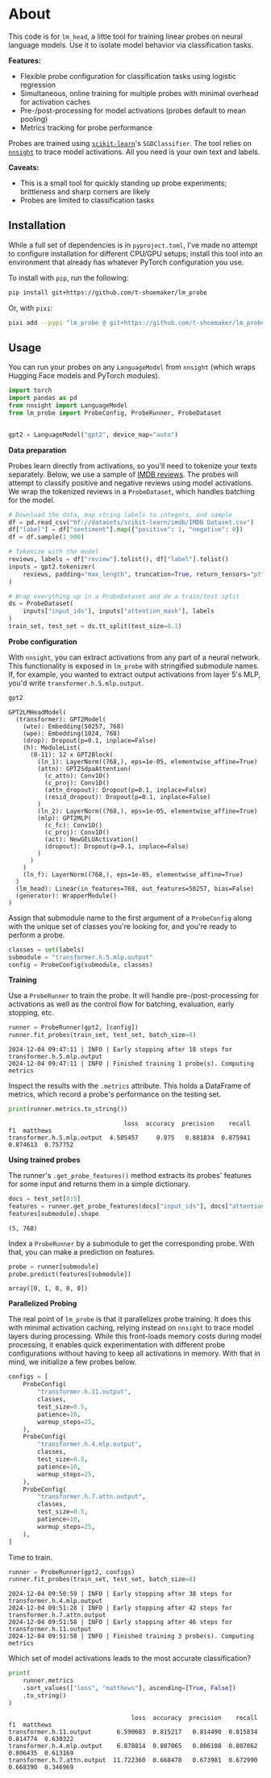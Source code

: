 About
=====

This code is for `lm_head`, a little tool for training linear probes on neural
language models. Use it to isolate model behavior via classification tasks.

**Features:**

+ Flexible probe configuration for classification tasks using logistic
  regression
+ Simultaneous, online training for multiple probes with minimal overhead for
  activation caches
+ Pre-/post-processing for model activations (probes default to mean pooling)
+ Metrics tracking for probe performance

Probes are trained using [`scikit-learn`][scikit]'s `SGDClassifier`. The tool
relies on [`nnsight`][nnsight] to trace model activations. All you need is your
own text and labels.

**Caveats:**

+ This is a small tool for quickly standing up probe experiments; brittleness
  and sharp corners are likely
+ Probes are limited to classification tasks

[scikit]: https://scikit-learn.org/stable/
[nnsight]: https://nnsight.net/


Installation
------------

While a full set of dependencies is in `pyproject.toml`, I've made no attempt
to configure installation for different CPU/GPU setups; install this tool into
an environment that already has whatever PyTorch configuration you use.

To install with `pip`, run the following:

```sh
pip install git+https://github.com/t-shoemaker/lm_probe
```

Or, with `pixi`:

```sh
pixi add --pypi "lm_probe @ git+https://github.com/t-shoemaker/lm_probe"
```


Usage
-----

You can run your probes on any `LanguageModel` from `nnsight` (which wraps
Hugging Face models and PyTorch modules).

```py
import torch
import pandas as pd
from nnsight import LanguageModel
from lm_probe import ProbeConfig, ProbeRunner, ProbeDataset


gpt2 = LanguageModel("gpt2", device_map="auto")
```


**Data preparation**

Probes learn directly from activations, so you'll need to tokenize your texts
separately. Below, we use a sample of [IMDB reviews][imdb]. The probes will
attempt to classify positive and negative reviews using model activations. We
wrap the tokenized reviews in a `ProbeDataset`, which handles batching for the
model.

[imdb]: https://huggingface.co/datasets/scikit-learn/imdb

```py
# Download the data, map string labels to integers, and sample
df = pd.read_csv("hf://datasets/scikit-learn/imdb/IMDB Dataset.csv")
df["label"] = df["sentiment"].map({"positive": 1, "negative": 0})
df = df.sample(1_000)

# Tokenize with the model
reviews, labels = df["review"].tolist(), df["label"].tolist()
inputs = gpt2.tokenizer(
    reviews, padding="max_length", truncation=True, return_tensors="pt"
)

# Wrap everything up in a ProbeDataset and do a train/test split
ds = ProbeDataset(
    inputs["input_ids"], inputs["attention_mask"], labels
)
train_set, test_set = ds.tt_split(test_size=0.1)
```


**Probe configuration**

With `nnsight`, you can extract activations from any part of a neural network.
This functionality is exposed in `lm_probe` with stringified submodule names.
If, for example, you wanted to extract output activations from layer 5's MLP,
you'd write `transformer.h.5.mlp.output`.

```py
gpt2
```

```console
GPT2LMHeadModel(
  (transformer): GPT2Model(
    (wte): Embedding(50257, 768)
    (wpe): Embedding(1024, 768)
    (drop): Dropout(p=0.1, inplace=False)
    (h): ModuleList(
      (0-11): 12 x GPT2Block(
        (ln_1): LayerNorm((768,), eps=1e-05, elementwise_affine=True)
        (attn): GPT2SdpaAttention(
          (c_attn): Conv1D()
          (c_proj): Conv1D()
          (attn_dropout): Dropout(p=0.1, inplace=False)
          (resid_dropout): Dropout(p=0.1, inplace=False)
        )
        (ln_2): LayerNorm((768,), eps=1e-05, elementwise_affine=True)
        (mlp): GPT2MLP(
          (c_fc): Conv1D()
          (c_proj): Conv1D()
          (act): NewGELUActivation()
          (dropout): Dropout(p=0.1, inplace=False)
        )
      )
    )
    (ln_f): LayerNorm((768,), eps=1e-05, elementwise_affine=True)
  )
  (lm_head): Linear(in_features=768, out_features=50257, bias=False)
  (generator): WrapperModule()
)
```

Assign that submodule name to the first argument of a `ProbeConfig` along with
the unique set of classes you're looking for, and you're ready to perform a
probe.

```py
classes = set(labels)
submodule = "transformer.h.5.mlp.output"
config = ProbeConfig(submodule, classes)
```


**Training**

Use a `ProbeRunner` to train the probe. It will handle pre-/post-processing for
activations as well as the control flow for batching, evaluation, early
stopping, etc.

```py
runner = ProbeRunner(gpt2, [config])
runner.fit_probes(train_set, test_set, batch_size=8)
```

```console
2024-12-04 09:47:11 | INFO | Early stopping after 18 steps for transformer.h.5.mlp.output
2024-12-04 09:47:11 | INFO | Finished training 1 probe(s). Computing metrics
```

Inspect the results with the `.metrics` attribute. This holds a DataFrame of 
metrics, which record a probe's performance on the testing set.

```py
print(runner.metrics.to_string())
```

```console
                                loss  accuracy  precision    recall        f1  matthews
transformer.h.5.mlp.output  4.505457     0.875   0.881834  0.875941  0.874613  0.757752
```


**Using trained probes**

The runner's `.get_probe_features()` method extracts its probes' features for
some input and returns them in a simple dictionary.

```py
docs = test_set[0:5]
features = runner.get_probe_features(docs["input_ids"], docs["attention_mask"])
features[submodule].shape
```

```console
(5, 768)
```

Index a `ProbeRunner` by a submodule to get the corresponding probe. With that,
you can make a prediction on features.

```py
probe = runner[submodule]
probe.predict(features[submodule])
```

```console
array([0, 1, 0, 0, 0])
```


**Parallelized Probing**

The real point of `lm_probe` is that it parallelizes probe training. It does
this with minimal activation caching, relying instead on `nnsight` to trace
model layers during processing. While this front-loads memory costs during
model processing, it enables quick experimentation with different probe
configurations without having to keep all activations in memory. With that in
mind, we initialize a few probes below.

```py
configs = [
    ProbeConfig(
        "transformer.h.11.output",
        classes,
        test_size=0.5,
        patience=10,
        warmup_steps=25,
    ),
    ProbeConfig(
        "transformer.h.4.mlp.output",
        classes,
        test_size=0.5,
        patience=10,
        warmup_steps=25,
    ),
    ProbeConfig(
        "transformer.h.7.attn.output",
        classes,
        test_size=0.5,
        patience=10,
        warmup_steps=25,
    ),
]
```

Time to train.

```py
runner = ProbeRunner(gpt2, configs)
runner.fit_probes(train_set, test_set, batch_size=8)
```

```console
2024-12-04 09:50:59 | INFO | Early stopping after 38 steps for transformer.h.4.mlp.output
2024-12-04 09:51:28 | INFO | Early stopping after 42 steps for transformer.h.7.attn.output
2024-12-04 09:51:58 | INFO | Early stopping after 46 steps for transformer.h.11.output
2024-12-04 09:51:58 | INFO | Finished training 3 probe(s). Computing metrics
```

Which set of model activations leads to the most accurate classification?

```py
print(
    runner.metrics
    .sort_values(["loss", "matthews"], ascending=[True, False])
    .to_string()
)
```

```console
                                  loss  accuracy  precision    recall        f1  matthews
transformer.h.11.output       6.590683  0.815217   0.814490  0.815834  0.814774  0.630322
transformer.h.4.mlp.output    6.870814  0.807065   0.806108  0.807062  0.806435  0.613169
transformer.h.7.attn.output  11.722360  0.668478   0.673981  0.672990  0.668390  0.346969
```
